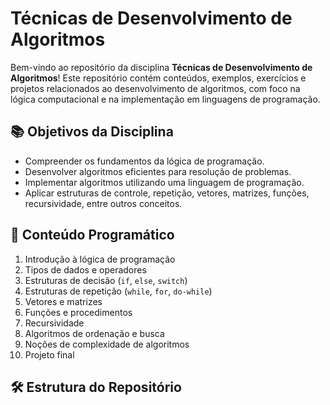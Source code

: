 # Técnicas de Desenvolvimento de Algoritmos

Bem-vindo ao repositório da disciplina **Técnicas de Desenvolvimento de Algoritmos**! Este repositório contém conteúdos, exemplos, exercícios e projetos relacionados ao desenvolvimento de algoritmos, com foco na lógica computacional e na implementação em linguagens de programação.

## 📚 Objetivos da Disciplina

- Compreender os fundamentos da lógica de programação.
- Desenvolver algoritmos eficientes para resolução de problemas.
- Implementar algoritmos utilizando uma linguagem de programação.
- Aplicar estruturas de controle, repetição, vetores, matrizes, funções, recursividade, entre outros conceitos.

## 🧠 Conteúdo Programático

1. Introdução à lógica de programação
2. Tipos de dados e operadores
3. Estruturas de decisão (`if`, `else`, `switch`)
4. Estruturas de repetição (`while`, `for`, `do-while`)
5. Vetores e matrizes
6. Funções e procedimentos
7. Recursividade
8. Algoritmos de ordenação e busca
9. Noções de complexidade de algoritmos
10. Projeto final

## 🛠 Estrutura do Repositório


